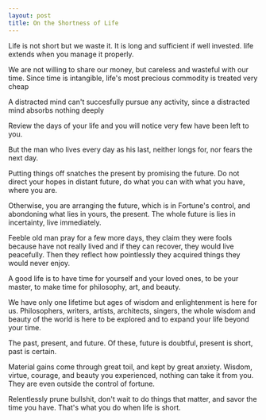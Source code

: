 ```yaml
---
layout: post
title: On the Shortness of Life
---
```



Life is not short but we waste it. It is long and sufficient if well invested. life extends when you manage it properly. 

We are not willing to share our money, but careless and wasteful with our time. Since time is intangible, life's most precious commodity is treated very cheap 

A distracted mind can't succesfully pursue any activity, since a distracted mind absorbs nothing deeply 

Review the days of your life and you will notice very few have been left to you.

But the man who lives every day as his last, neither longs for, nor fears the next day. 

Putting things off snatches the present by promising the future. Do not direct your hopes in distant future, do what you can with what you have, where you are. 

Otherwise, you are arranging the future, which is in Fortune's control, and abondoning what lies in yours, the present. The whole future is lies in incertainty, live immediately. 

Feeble old man pray for a few more days, they claim they were fools because have not really lived and if they can recover, they would live peacefully. Then they reflect how pointlessly they acquired things they would never enjoy. 

A good life is to have time for yourself and your loved ones, to be your master, to make time for philosophy, art, and beauty. 

We have only one lifetime but ages of wisdom and enlightenment is here for us. Philosophers, writers, artists, architects, singers, the whole wisdom and beauty of the world is here to be explored and to expand your life beyond your time. 

The past, present, and future. Of these, future is doubtful, present is short, past is certain. 

Material gains come through great toil, and kept by great anxiety. Wisdom, virtue, courage, and beauty you experienced, nothing can take it from you. They are even outside the control of fortune. 

Relentlessly prune bullshit, don't wait to do things that matter, and savor the time you have. That's what you do when life is short.



